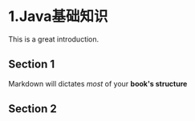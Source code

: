 # 1.Java基础知识

This is a great introduction.

## Section 1

Markdown will dictates _most_ of your **book's structure**

## Section 2




